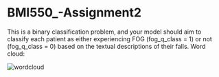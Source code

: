 # BMI550_-Assignment2
This is a binary classification problem, and your model should aim to classify each patient as either experiencing FOG (fog_q_class = 1) or not (fog_q_class = 0) based on the textual descriptions of their falls. 
Word cloud:

![wordcloud](https://github.com/cosinesimilarity1/BMI550_-Assignment2/assets/145946818/f79b46c1-0083-49fc-a48a-b2e3c78c232d)
